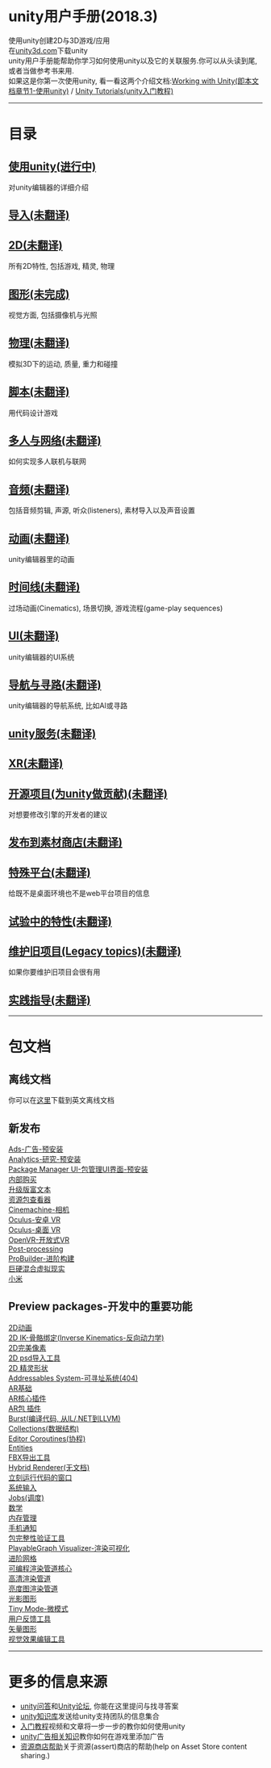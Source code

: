 # unity用户手册(2018.3)

使用unity创建2D与3D游戏/应用  
在[unity3d.com](https://unity3d.com/unity)下载unity  
unity用户手册能帮助你学习如何使用unity以及它的关联服务.你可以从头读到尾, 或者当做参考书来用.  
如果这是你第一次使用unity, 看一看这两个介绍文档:[Working with Unity](https://docs.unity3d.com/Manual/UnityOverview.html)[(即本文档章节1-使用unity)](./unity-manual/Working_in_Unity.md) / [Unity Tutorials(unity入门教程)](https://unity3d.com/learn/tutorials)  

***

# 目录

## [使用unity(进行中)](./unity-manual/Working_in_Unity.md)

对unity编辑器的详细介绍  

## [导入(未翻译)](./unity-manual/Importing.md)

## [2D(未翻译)](./unity-manual/2D.md)

所有2D特性, 包括游戏, 精灵, 物理  

## [图形(未完成)](./unity-manual/Graphics.md)

视觉方面, 包括摄像机与光照  

## [物理(未翻译)](./unity-manual/Physics.md)

模拟3D下的运动, 质量, 重力和碰撞  

## [脚本(未翻译)](./unity-manual/Scripting.md)

用代码设计游戏

## [多人与网络(未翻译)](./unity-manual/Multiplayer_and_NetWorking.md)

如何实现多人联机与联网  

## [音频(未翻译)](./unity-manual/Audio.md)

包括音频剪辑, 声源, 听众(listeners), 素材导入以及声音设置  

## [动画(未翻译)](./unity-manual/Animation.md)

unity编辑器里的动画  

## [时间线(未翻译)](./unity-manual/Timeline.md)

过场动画(Cinematics), 场景切换, 游戏流程(game-play sequences)  

## [UI(未翻译)](./unity-manual/UI.md)

unity编辑器的UI系统  

## [导航与寻路(未翻译)](./unity-manual/Navigation_and_Pathfinding.md)

unity编辑器的导航系统, 比如AI或寻路  

## [unity服务(未翻译)](./unity-manual/Unity_Services.md)

## [XR(未翻译)](./unity-manual/XR.md)

## [开源项目(为unity做贡献)(未翻译)](./unity-manual/Open-source_repositories.md)

对想要修改引擎的开发者的建议  

## [发布到素材商店(未翻译)](./unity-manual/Assert_Store_Publishing.md)

## [特殊平台(未翻译)](./unity-manual/Platform-specfic.md)

给既不是桌面环境也不是web平台项目的信息  

## [试验中的特性(未翻译)](./unity-manual/Experimental.md)

## [维护旧项目(Legacy topics)(未翻译)](./unity-manual/Legacy_Topics.md)

如果你要维护旧项目会很有用  

## [实践指导(未翻译)](./unity-manual/Best_pratice_guides.md)

***

# 包文档

## 离线文档

你可以在[这里](https://docs.unity3d.com/uploads/UnityDocumentation.zip)下载到英文离线文档  

## 新发布

[Ads-广告-预安装](https://docs.unity3d.com/Packages/com.unity.ads@latest/index.html)  
[Analytics-研究-预安装](https://docs.unity3d.com/Packages/com.unity.analytics@latest/index.html)  
[Package Manager UI-包管理UI界面-预安装](https://docs.unity3d.com/Packages/com.unity.package-manager-ui@latest/index.html)  
[内部购买](https://docs.unity3d.com/Packages/com.unity.purchasing@latest/index.html)  
[升级版富文本](https://docs.unity3d.com/Packages/com.unity.textmeshpro@latest/index.html)  
[资源包查看器](https://docs.unity3d.com/Packages/com.unity.assetbundlebrowser@latest/index.html)  
[Cinemachine-相机](https://docs.unity3d.com/Packages/com.unity.cinemachine@latest/index.html)  
[Oculus-安卓 VR](https://docs.unity3d.com/Packages/com.unity.xr.oculus.android@latest/index.html)  
[Oculus-桌面 VR](https://docs.unity3d.com/Packages/com.unity.xr.oculus.standalone@latest/index.html)  
[OpenVR-开放式VR](https://docs.unity3d.com/Packages/com.unity.xr.openvr.standalone@latest/index.html)  
[Post-processing](https://docs.unity3d.com/Packages/com.unity.postprocessing@latest/index.html)  
[ProBuilder-进阶构建](https://docs.unity3d.com/Packages/com.unity.probuilder@latest/index.html)  
[巨硬混合虚拟现实](https://docs.unity3d.com/Packages/com.unity.xr.windowsmr.metro@latest/index.html)  
[小米](https://docs.unity3d.com/Packages/com.unity.xiaomi@latest/index.html)  

## Preview packages-开发中的重要功能

[2D动画](https://docs.unity3d.com/Packages/com.unity.2d.animation@latest/index.html?preview=1)  
[2D IK-骨骼绑定(Inverse Kinematics-反向动力学)](https://docs.unity3d.com/Packages/com.unity.2d.ik@latest/index.html?preview=1)  
[2D完美像素](https://docs.unity3d.com/Packages/com.unity.2d.pixel-perfect@latest/index.html?preview=1)  
[2D psd导入工具](https://docs.unity3d.com/Packages/com.unity.2d.psdimporter@latest/index.html?preview=1)  
[2D 精灵形状](https://docs.unity3d.com/Packages/com.unity.2d.spriteshape@latest/index.html?preview=1)  
[Addressables System-可寻址系统(404)](https://docs.unity3d.com/Packages/com.unity.addressables@latest/index.html?preview=1)  
[AR基础](https://docs.unity3d.com/Packages/com.unity.addressables@latest/index.html?preview=1)  
[AR核心插件](https://docs.unity3d.com/Packages/com.unity.xr.arcore@latest/index.html?preview=1)  
[AR包 插件](https://docs.unity3d.com/Packages/com.unity.xr.arkit@latest/index.html?preview=1)  
[Burst(编译代码, 从IL/.NET到LLVM)](https://docs.unity3d.com/Packages/com.unity.burst@latest/index.html?preview=1)  
[Collections(数据结构)](https://docs.unity3d.com/Packages/com.unity.collections@latest/index.html?preview=1)  
[Editor Coroutines(协程)](https://docs.unity3d.com/Packages/com.unity.editorcoroutines@latest/index.html?preview=1)  
[Entities](https://docs.unity3d.com/Packages/com.unity.entities@latest/index.html?preview=1)  
[FBX导出工具](https://docs.unity3d.com/Packages/com.unity.formats.fbx@latest/index.html?preview=1)  
[Hybrid Renderer(无文档)](https://docs.unity3d.com/Packages/com.unity.rendering.hybrid@latest/index.html?preview=1)  
[立刻运行代码的窗口](https://docs.unity3d.com/Packages/com.unity.immediate-window@latest/index.html?preview=1)  
[系统输入](https://docs.unity3d.com/Packages/com.unity.inputsystem@latest/index.html?preview=1)  
[Jobs(调度)](https://docs.unity3d.com/Packages/com.unity.jobs@latest/index.html?preview=1)  
[数学](https://docs.unity3d.com/Packages/com.unity.mathematics@latest/index.html?preview=1)  
[内存管理](https://docs.unity3d.com/Packages/com.unity.memoryprofiler@latest/index.html?preview=1)  
[手机通知](https://docs.unity3d.com/Packages/com.unity.mobile.notifications@latest/index.html?preview=1)  
[包完整性验证工具](https://docs.unity3d.com/Packages/com.unity.package-validation-suite@latest/index.html?preview=1)  
[PlayableGraph Visualizer-渲染可视化](https://docs.unity3d.com/Packages/com.unity.playablegraph-visualizer@latest/index.html?preview=1)  
[进阶网格](https://docs.unity3d.com/Packages/com.unity.progrids@latest/index.html?preview=1)  
[可编程渲染管道核心](https://docs.unity3d.com/Packages/com.unity.render-pipelines.core@latest/index.html?preview=1)  
[高清渲染管道](https://docs.unity3d.com/Packages/com.unity.render-pipelines.high-definition@latest/index.html?preview=1)  
[亮度图渲染管道](https://docs.unity3d.com/Packages/com.unity.render-pipelines.lightweight@latest/index.html?preview=1)  
[光影图形](https://docs.unity3d.com/Packages/com.unity.shadergraph@latest/index.html?preview=1)  
[Tiny Mode-微模式](https://docs.unity3d.com/Packages/com.unity.tiny@latest/index.html?preview=1)  
[用户反馈工具](https://docs.unity3d.com/Packages/com.unity.cloud.userreporting@latest/index.html?preview=1)  
[矢量图形](https://docs.unity3d.com/Packages/com.unity.vectorgraphics@latest/index.html?preview=1)  
[视觉效果编辑工具](https://docs.unity3d.com/Packages/com.unity.visualeffectgraph@latest/index.html?preview=1)  

***

# 更多的信息来源
- [unity问答](https://answers.unity3d.com/?_ga=2.27011261.1265249052.1555124184-1683847273.1544506639)和[Unity论坛](https://forum.unity3d.com/?_ga=2.27011261.1265249052.1555124184-1683847273.1544506639), 你能在这里提问与找寻答案
- [unity知识库](https://support.unity3d.com/?_ga=2.267078158.1265249052.1555124184-1683847273.1544506639)发送给unity支持团队的信息集合
- [入门教程](https://unity3d.com/learn/tutorials?_ga=2.22570171.1265249052.1555124184-1683847273.1544506639)视频和文章将一步一步的教你如何使用unity
- [unity广告相关知识](https://unityads.unity3d.com/help/index?_ga=2.260213261.1265249052.1555124184-1683847273.1544506639)教你如何在游戏里添加广告
- [资源商店帮助](https://unity3d.com/asset-store/help?_ga=2.202991121.1265249052.1555124184-1683847273.1544506639)关于资源(assert)商店的帮助(help on Asset Store content sharing.)
